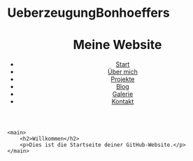 # UeberzeugungBonhoeffers

</head>
<body>
    <header>
        <h1>Meine Website</h1>
        <nav>
            <ul>
                <li><a href="index.html">Start</a></li>
                <li><a href="seite1.html">Über mich</a></li>
                <li><a href="seite2.html">Projekte</a></li>
                <li><a href="seite3.html">Blog</a></li>
                <li><a href="seite4.html">Galerie</a></li>
                <li><a href="seite5.html">Kontakt</a></li>
            </ul>
        </nav>
    </header>

    <main>
        <h2>Willkommen</h2>
        <p>Dies ist die Startseite deiner GitHub-Website.</p>
    </main>
</body>
</html>
